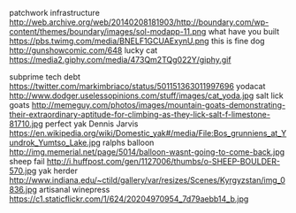 patchwork infrastructure http://web.archive.org/web/20140208181903/http://boundary.com/wp-content/themes/boundary/images/sol-modapp-11.png
what have you built https://pbs.twimg.com/media/BNELF1GCUAExynU.png
this is fine dog http://gunshowcomic.com/648
lucky cat https://media2.giphy.com/media/473Qm2TQg022Y/giphy.gif

subprime tech debt https://twitter.com/markimbriaco/status/501151363011997696
yodacat http://www.dodger.uselessopinions.com/stuff/images/cat_yoda.jpg
salt lick goats http://memeguy.com/photos/images/mountain-goats-demonstrating-their-extraordinary-aptitude-for-climbing-as-they-lick-salt-f-limestone-81710.jpg
perfect yak Dennis Jarvis https://en.wikipedia.org/wiki/Domestic_yak#/media/File:Bos_grunniens_at_Yundrok_Yumtso_Lake.jpg
ralphs balloon http://img.memerial.net/page/5014/balloon-wasnt-going-to-come-back.jpg
sheep fail http://i.huffpost.com/gen/1127006/thumbs/o-SHEEP-BOULDER-570.jpg
yak herder http://www.indiana.edu/~ctild/gallery/var/resizes/Scenes/Kyrgyzstan/img_0836.jpg
artisanal winepress https://c1.staticflickr.com/1/624/20204970954_7d79aebb14_b.jpg
